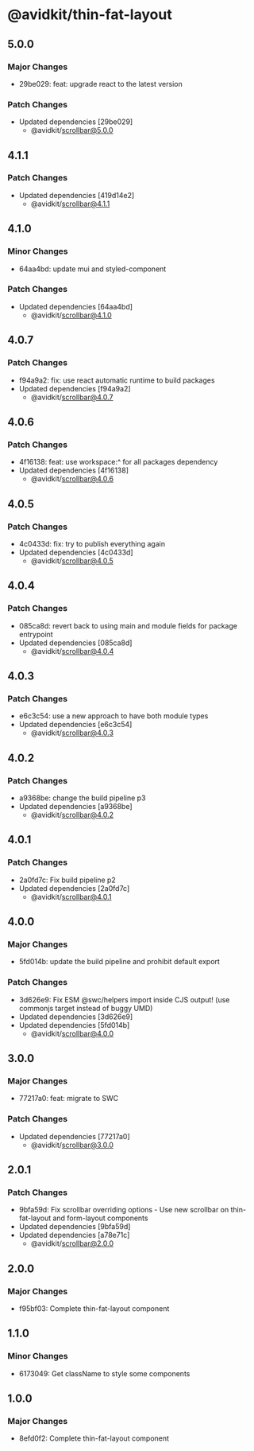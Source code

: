 # @avidkit/thin-fat-layout

## 5.0.0

### Major Changes

- 29be029: feat: upgrade react to the latest version

### Patch Changes

- Updated dependencies [29be029]
  - @avidkit/scrollbar@5.0.0

## 4.1.1

### Patch Changes

- Updated dependencies [419d14e2]
  - @avidkit/scrollbar@4.1.1

## 4.1.0

### Minor Changes

- 64aa4bd: update mui and styled-component

### Patch Changes

- Updated dependencies [64aa4bd]
  - @avidkit/scrollbar@4.1.0

## 4.0.7

### Patch Changes

- f94a9a2: fix: use react automatic runtime to build packages
- Updated dependencies [f94a9a2]
  - @avidkit/scrollbar@4.0.7

## 4.0.6

### Patch Changes

- 4f16138: feat: use workspace:^ for all packages dependency
- Updated dependencies [4f16138]
  - @avidkit/scrollbar@4.0.6

## 4.0.5

### Patch Changes

- 4c0433d: fix: try to publish everything again
- Updated dependencies [4c0433d]
  - @avidkit/scrollbar@4.0.5

## 4.0.4

### Patch Changes

- 085ca8d: revert back to using main and module fields for package entrypoint
- Updated dependencies [085ca8d]
  - @avidkit/scrollbar@4.0.4

## 4.0.3

### Patch Changes

- e6c3c54: use a new approach to have both module types
- Updated dependencies [e6c3c54]
  - @avidkit/scrollbar@4.0.3

## 4.0.2

### Patch Changes

- a9368be: change the build pipeline p3
- Updated dependencies [a9368be]
  - @avidkit/scrollbar@4.0.2

## 4.0.1

### Patch Changes

- 2a0fd7c: Fix build pipeline p2
- Updated dependencies [2a0fd7c]
  - @avidkit/scrollbar@4.0.1

## 4.0.0

### Major Changes

- 5fd014b: update the build pipeline and prohibit default export

### Patch Changes

- 3d626e9: Fix ESM @swc/helpers import inside CJS output! (use commonjs target instead of buggy UMD)
- Updated dependencies [3d626e9]
- Updated dependencies [5fd014b]
  - @avidkit/scrollbar@4.0.0

## 3.0.0

### Major Changes

- 77217a0: feat: migrate to SWC

### Patch Changes

- Updated dependencies [77217a0]
  - @avidkit/scrollbar@3.0.0

## 2.0.1

### Patch Changes

- 9bfa59d: Fix scrollbar overriding options - Use new scrollbar on thin-fat-layout and form-layout components
- Updated dependencies [9bfa59d]
- Updated dependencies [a78e71c]
  - @avidkit/scrollbar@2.0.0

## 2.0.0

### Major Changes

- f95bf03: Complete thin-fat-layout component

## 1.1.0

### Minor Changes

- 6173049: Get className to style some components

## 1.0.0

### Major Changes

- 8efd0f2: Complete thin-fat-layout component
